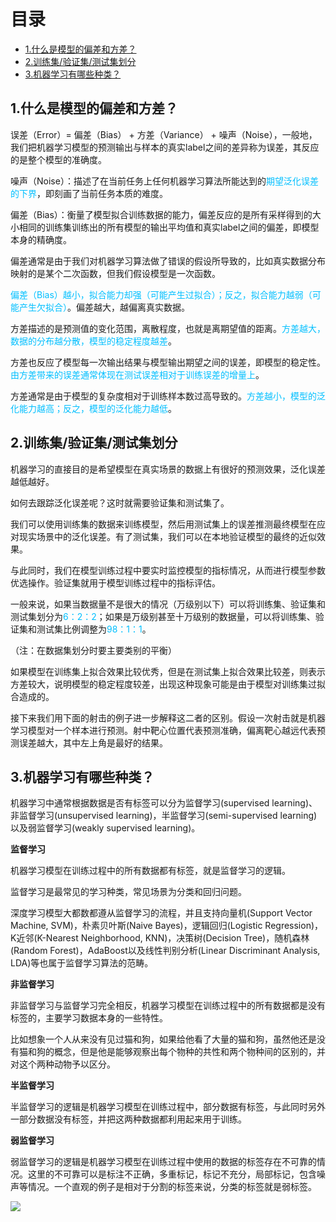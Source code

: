 # 目录

 - [1.什么是模型的偏差和方差？](#user-content-1.什么是模型的偏差和方差？)
 - [2.训练集/验证集/测试集划分](#user-content-2.训练集验证集测试集划分)
 - [3.机器学习有哪些种类？](#user-content-3.机器学习有哪些种类？)

<h2 id="1.什么是模型的偏差和方差？">1.什么是模型的偏差和方差？</h2>
  
误差（Error）= 偏差（Bias） + 方差（Variance） + 噪声（Noise），一般地，我们把机器学习模型的预测输出与样本的真实label之间的差异称为误差，其反应的是整个模型的准确度。

噪声（Noise）：描述了在当前任务上任何机器学习算法所能达到的<font color=DeepSkyBlue>期望泛化误差的下界</font>，即刻画了当前任务本质的难度。

偏差（Bias）：衡量了模型拟合训练数据的能力，偏差反应的是所有采样得到的大小相同的训练集训练出的所有模型的输出平均值和真实label之间的偏差，即模型本身的精确度。

偏差通常是由于我们对机器学习算法做了错误的假设所导致的，比如真实数据分布映射的是某个二次函数，但我们假设模型是一次函数。

<font color=DeepSkyBlue>偏差（Bias）越小，拟合能力却强（可能产生过拟合）；反之，拟合能力越弱（可能产生欠拟合）</font>。偏差越大，越偏离真实数据。

方差描述的是预测值的变化范围，离散程度，也就是离期望值的距离。<font color=DeepSkyBlue>方差越大，数据的分布越分散，模型的稳定程度越差</font>。

方差也反应了模型每一次输出结果与模型输出期望之间的误差，即模型的稳定性。<font color=DeepSkyBlue>由方差带来的误差通常体现在测试误差相对于训练误差的增量上</font>。

方差通常是由于模型的复杂度相对于训练样本数过高导致的。<font color=DeepSkyBlue>方差越小，模型的泛化能力越高；反之，模型的泛化能力越低</font>。

<h2 id="2.训练集验证集测试集划分">2.训练集/验证集/测试集划分</h2>
  
机器学习的直接目的是希望模型在真实场景的数据上有很好的预测效果，泛化误差越低越好。

如何去跟踪泛化误差呢？这时就需要验证集和测试集了。

我们可以使用训练集的数据来训练模型，然后用测试集上的误差推测最终模型在应对现实场景中的泛化误差。有了测试集，我们可以在本地验证模型的最终的近似效果。

与此同时，我们在模型训练过程中要实时监控模型的指标情况，从而进行模型参数优选操作。验证集就用于模型训练过程中的指标评估。

一般来说，如果当数据量不是很大的情况（万级别以下）可以将训练集、验证集和测试集划分为<font color=DeepSkyBlue>6：2：2</font>；如果是万级别甚至十万级别的数据量，可以将训练集、验证集和测试集比例调整为<font color=DeepSkyBlue>98：1：1</font>。

（注：在数据集划分时要主要类别的平衡）

如果模型在训练集上拟合效果比较优秀，但是在测试集上拟合效果比较差，则表示方差较大，说明模型的稳定程度较差，出现这种现象可能是由于模型对训练集过拟合造成的。

接下来我们用下面的射击的例子进一步解释这二者的区别。假设一次射击就是机器学习模型对一个样本进行预测。射中靶心位置代表预测准确，偏离靶心越远代表预测误差越大，其中左上角是最好的结果。

<h2 id="3.机器学习有哪些种类？">3.机器学习有哪些种类？</h2>

机器学习中通常根据数据是否有标签可以分为监督学习(supervised learning)、非监督学习(unsupervised learning)，半监督学习(semi-supervised learning)以及弱监督学习(weakly supervised learning)。

**监督学习**

机器学习模型在训练过程中的所有数据都有标签，就是监督学习的逻辑。

监督学习是最常见的学习种类，常见场景为分类和回归问题。

深度学习模型大都数都遵从监督学习的流程，并且支持向量机(Support Vector Machine, SVM)，朴素贝叶斯(Naive Bayes)，逻辑回归(Logistic Regression)，K近邻(K-Nearest Neighborhood, KNN)，决策树(Decision Tree)，随机森林(Random Forest)，AdaBoost以及线性判别分析(Linear Discriminant Analysis, LDA)等也属于监督学习算法的范畴。

**非监督学习**

非监督学习与监督学习完全相反，机器学习模型在训练过程中的所有数据都是没有标签的，主要学习数据本身的一些特性。

比如想象一个人从来没有见过猫和狗，如果给他看了大量的猫和狗，虽然他还是没有猫和狗的概念，但是他是能够观察出每个物种的共性和两个物种间的区别的，并对这个两种动物予以区分。

**半监督学习**

半监督学习的逻辑是机器学习模型在训练过程中，部分数据有标签，与此同时另外一部分数据没有标签，并把这两种数据都利用起来用于训练。

**弱监督学习** 

弱监督学习的逻辑是机器学习模型在训练过程中使用的数据的标签存在不可靠的情况。这里的不可靠可以是标注不正确，多重标记，标记不充分，局部标记，包含噪声等情况。一个直观的例子是相对于分割的标签来说，分类的标签就是弱标签。

![](https://files.mdnice.com/user/33499/e6a5dec3-92c5-44c9-a37c-9ea882b71c7c.png)
